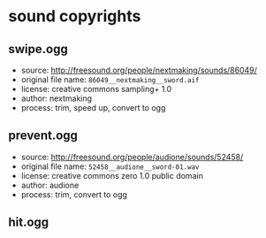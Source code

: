 # sound copyrights

## swipe.ogg
* source: http://freesound.org/people/nextmaking/sounds/86049/
* original file name: `86049__nextmaking__sword.aif`
* license: creative commons sampling+ 1.0
* author: nextmaking
* process: trim, speed up, convert to ogg

## prevent.ogg
* source: http://freesound.org/people/audione/sounds/52458/
* original file name: `52458__audione__sword-01.wav`
* license: creative commons zero 1.0 public domain
* author: audione
* process: trim, convert to ogg

## hit.ogg
